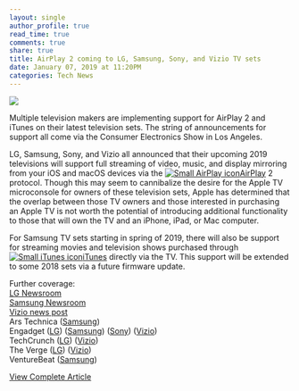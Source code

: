 ```yaml
---
layout: single
author_profile: true
read_time: true
comments: true
share: true
title: AirPlay 2 coming to LG, Samsung, Sony, and Vizio TV sets
date: January 07, 2019 at 11:20PM
categories: Tech News
---
```

<img class="align-center" src="%20http://d2.alternativeto.net/dist/icons/airplay_99931.png?width=36&amp;height=36&amp;mode=crop&amp;upscale=false">
<p><p>Multiple television makers are implementing support for AirPlay 2 and iTunes on their latest television sets. The string of announcements for support all come via the Consumer Electronics Show in Los Angeles.</p>
<p>LG, Samsung, Sony, and Vizio all announced that their upcoming 2019 televisions will support full streaming of video, music, and display mirroring from your iOS and macOS devices via the <a href='//alternativeto.net/software/airplay/'><img alt='Small AirPlay icon' class='mini-app-icon' src='//d2.alternativeto.net/dist/icons/airplay_99931.png?width=36&height=36&mode=crop&upscale=false' />AirPlay</a> 2 protocol. Though this may seem to cannibalize the desire for the Apple TV microconsole for owners of these television sets, Apple has determined that the overlap between those TV owners and those interested in purchasing an Apple TV is not worth the potential of introducing additional functionality to those that will own the TV and an iPhone, iPad, or Mac computer.</p>
<p>For Samsung TV sets starting in spring of 2019, there will also be support for streaming movies and television shows purchased through <a href='//alternativeto.net/software/itunes/'><img alt='Small iTunes icon' class='mini-app-icon' src='//d2.alternativeto.net/dist/icons/itunes_96570.png?width=36&height=36&mode=crop&upscale=false' />iTunes</a> directly via the TV. This support will be extended to some 2018 sets via a future firmware update.</p>
<p>Further coverage:<br />
<a href="http://www.lgnewsroom.com/2019/01/lg-ushers-in-the-tv-of-tomorrow-with-worlds-first-rollable-oled-tv/" rel="nofollow">LG Newsroom</a><br />
<a href="https://news.samsung.com/us/samsung-smart-tvs-launch-itunes-movies-tv-shows-support-airplay-2-spring-2019/" rel="nofollow">Samsung Newsroom</a><br />
<a href="https://www.vizio.com/news/cat/news/post/vizio-reveals-smartcast-at-ces-adding-support-for-apple-airplay/" rel="nofollow">Vizio news post</a><br />
Ars Technica (<a href="https://arstechnica.com/gadgets/2019/01/apple-samsung-come-together-to-bring-itunes-to-new-samsung-smart-tv-models/" rel="nofollow">Samsung</a>)<br />
Engadget (<a href="https://www.engadget.com/2019/01/07/lg-airplay-2-homekit-apple/" rel="nofollow">LG</a>) (<a href="https://www.engadget.com/2019/01/06/samsungs-2019-smart-tv-itunes-airplay-2/" rel="nofollow">Samsung</a>) (<a href="https://www.engadget.com/2019/01/07/sony-airplay-ces2019/" rel="nofollow">Sony</a>) (<a href="https://www.engadget.com/2019/01/07/vizio-smartcast-airplay-assistant-alexa/" rel="nofollow">Vizio</a>)<br />
TechCrunch (<a href="https://techcrunch.com/2019/01/07/lg-is-also-adding-apple-airplay-and-homekit-support-to-its-tvs/" rel="nofollow">LG</a>) (<a href="https://techcrunch.com/2019/01/07/vizio-adds-apple-airplay-and-homekit-integrations-to-its-smartcast-smart-tv-platform/" rel="nofollow">Vizio</a>)<br />
The Verge (<a href="https://www.theverge.com/2019/1/7/18172054/lg-will-bring-airplay-2-support-to-its-2019-tvs" rel="nofollow">LG</a>) (<a href="https://www.theverge.com/2019/1/7/18171670/vizio-p-series-quantum-x-airplay-2-atmos-speakers-ces-2019" rel="nofollow">Vizio</a>)<br />
VentureBeat (<a href="https://venturebeat.com/2019/01/06/samsung-smart-tvs-will-support-apple-airplay-2-and-itunes-videos-in-spring-2019/" rel="nofollow">Samsung</a>)</p>
</p>
<a class="btn btn--info" href="https://alternativeto.net/news/2019/1/airplay-2-and-itunes-coming-to-lg-samsung-and-vizio-tv-sets">View Complete Article</a>